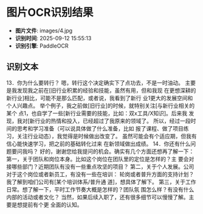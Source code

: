 # 图片OCR识别结果

- **图片文件**: images/4.jpg
- **识别时间**: 2025-09-12 15:55:13
- **识别引擎**: PaddleOCR

## 识别文本

13．你为什么要转行？
嗯，转行这个决定确实下了点功去，不是一时油动。
主要是我发现我之前在[旧行业积累的经验和技能，虽然有用，但和我现
在更想深耕的新行业]相比，可能不是那么匹配，或者说，我看到了新行
业1更大的发展空间和个人兴趣点。
举个例子，我之前做[旧行业]的时候，就特别关注[与新行业相关的某个
点1，也自学了一些[新行业需要的技能，比如：双x工具/X知识]。后来我
发现，我对[新行业的热情和投入，已经超过了我原来的领域了。
所以，经过一段时间的思考和学习准备（可以说具体做了什么准备，比如
报了课程、做了项目练习，关注行业动态），我觉得是时候做出改变了。
虽然可能会有个适应期，但我有信心能快速学习，把之前的基础转化过来
在新领域做出成绩。
14．你还有什么问题要问我吗？
好的，谢谢您给我提问的机会。确实有几个方面还想再了解一下：
第一，关于团队和岗位本身。比如这个岗位在团队里的定位是怎样的？主
要会对接哪些部门？近期团队有没有一些重点攻坚的项目？
第二，关于个人发展。公司对于这个岗位或者新员工，有没有一些在培训：
轮岗或者普升方面的支持计划？我了解到咱们公司有[某个培训体系/普升通
道]，想具体了解下。
第三，关于工作日常。想了解一下，平时工作节奏大概是怎样的？团队氛
围怎么样？有没有什么内部的活动或者文化？
当然，如果后续入职了，还有很多细节可以慢慢了解。主要是想提前有个更
全面的认知。

